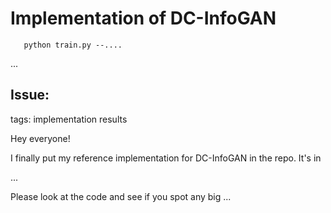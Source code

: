 # Implementation of DC-InfoGAN

```
   python train.py --....
```

...



## Issue:
tags: implementation results

Hey everyone!

I finally put my reference implementation for DC-InfoGAN in the repo. It's in 

...

Please look at the code and see if you spot any big ...     